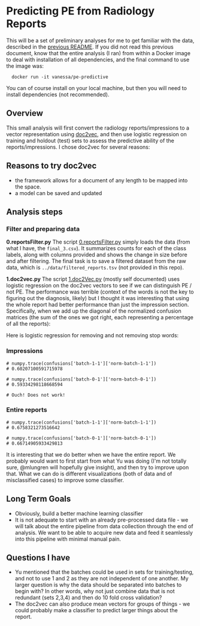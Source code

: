 # Predicting PE from Radiology Reports

This will be a set of preliminary analyses for me to get familiar with the data, described in the [previous README](../README.md). If you did not read this previous document, know that the entire analysis (I ran) from within a Docker image to deal with installation of all dependencies, and the final command to use the image was:

      docker run -it vanessa/pe-predictive

You can of course install on your local machine, but then you will need to install dependencies (not recommended).

## Overview
This small analysis will first convert the radiology reports/impressions to a vector representation using [doc2vec](http://radimrehurek.com/gensim/models/doc2vec.html), and then use logistic regression on training and holdout (test) sets to assess the predictive ability of the reports/impressions. I chose doc2vec for several reasons:

## Reasons to try doc2vec
- the framework allows for a document of any length to be mapped into the space.
- a model can be saved and updated

## Analysis steps

### Filter and preparing data

**0.reportsFilter.py**
The script [0.reportsFilter.py](0.reportsFilter.py) simply loads the data (from what I have, the `final_3.csv`). It summarizes counts for each of the class labels, along with columns provided and shows the change in size before and after filtering. The final task is to save a filtered dataset from the raw data, which is `../data/filtered_reports.tsv` (not provided in this repo).

**1.doc2vec.py**
The script [1.doc2Vec.py](1.doc2Vec.py) (mostly self documented) uses logistic regression on the doc2vec vectors to see if we can distinguish PE / not PE. The performance was terrible (context of the words is not the key to figuring out the diagnosis, likely) but I thought it was interesting that using the whole report had better performance than just the impression section. Specifically, when we add up the diagonal of the normalized confusion matrices (the sum of the ones we got right, each representing a percentage of all the reports):

Here is logistic regression for removing and not removing stop words:
 
### Impressions

	# numpy.trace(confusions['batch-1-1']['norm-batch-1-1'])
	# 0.60207100591715978

	# numpy.trace(confusions['batch-0-1']['norm-batch-0-1'])
	# 0.59334298118668594

	# Ouch! Does not work!


### Entire reports


	# numpy.trace(confusions['batch-1-1']['norm-batch-1-1'])
	# 0.6758321273516642

	# numpy.trace(confusions['batch-0-1']['norm-batch-0-1'])
	# 0.66714905933429813


It is interesting that we do better when we have the entire report. We probably would want to first start from what Yu was doing (I'm not totally sure, @mlungren will hopefully give insight), and then try to improve upon that. What we can do is different visualizations (both of data and of misclassified cases) to improve some classifier.


## Long Term Goals
- Obviously, build a better machine learning classifier
- It is not adequate to start with an already pre-processed data file - we will talk about the entire pipeline from data collection through the end of analysis. We want to be able to acquire new data and feed it seamlessly into this pipeline with minimal manual pain.


## Questions I have
- Yu mentioned that the batches could be used in sets for training/testing, and not to use 1 and 2 as they are not independent of one another. My larger question is why the data should be separated into batches to begin with? In other words, why not just combine data that is not redundant (sets 2,3,4) and then do 10 fold cross validation? 
- The doc2vec can also produce mean vectors for groups of things - we could probably make a classifier to predict larger things about the report.
